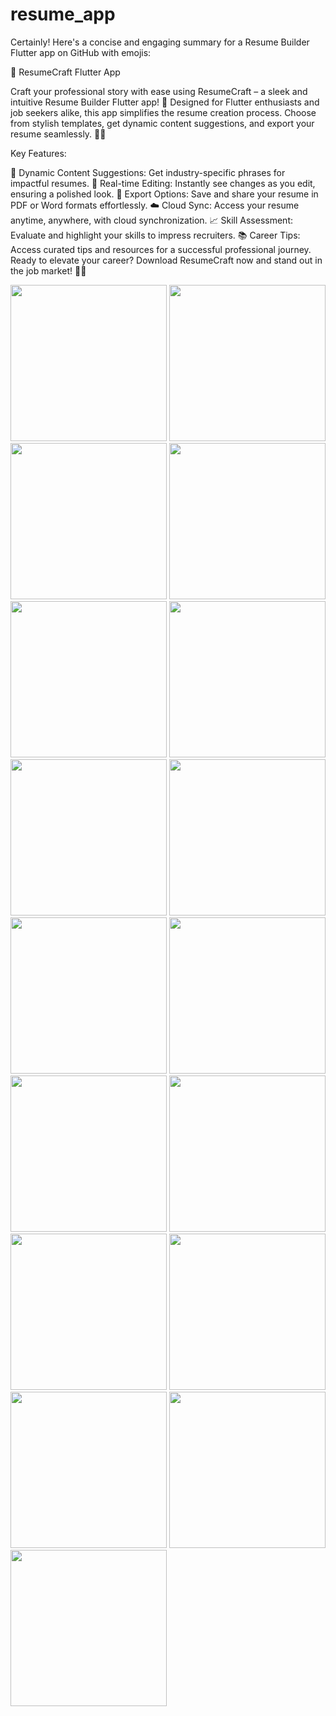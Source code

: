 # resume_app

Certainly! Here's a concise and engaging summary for a Resume Builder Flutter app on GitHub with emojis:

🚀 ResumeCraft Flutter App

Craft your professional story with ease using ResumeCraft – a sleek and intuitive Resume Builder Flutter app! 🌟 Designed for Flutter enthusiasts and job seekers alike, this app simplifies the resume creation process. Choose from stylish templates, get dynamic content suggestions, and export your resume seamlessly. 📄✨

Key Features:

🧠 Dynamic Content Suggestions: Get industry-specific phrases for impactful resumes.
🚀 Real-time Editing: Instantly see changes as you edit, ensuring a polished look.
💼 Export Options: Save and share your resume in PDF or Word formats effortlessly.
☁️ Cloud Sync: Access your resume anytime, anywhere, with cloud synchronization.
📈 Skill Assessment: Evaluate and highlight your skills to impress recruiters.
📚 Career Tips: Access curated tips and resources for a successful professional journey.
Ready to elevate your career? Download ResumeCraft now and stand out in the job market! 🚀🌐



<img src = "https://github.com/BhargavsinhBarad/resume_app/assets/118417960/ba056a9b-0ff8-47c8-8bbd-282fb10ba119" width = "250px">
<img src = "https://github.com/BhargavsinhBarad/resume_app/assets/118417960/f29e33ab-c300-43f7-ac51-e6235df2a421" width = "250px">
<img src = "https://github.com/BhargavsinhBarad/resume_app/assets/118417960/21d18c26-5b9f-4af3-876a-b999f9a47d11" width = "250px">
<img src = "https://github.com/BhargavsinhBarad/resume_app/assets/118417960/4cf7ddf4-ee27-44ad-a5d6-7f51ce0e7684" width = "250px">
<img src = "https://github.com/BhargavsinhBarad/resume_app/assets/118417960/62cbfaba-a5d7-439d-bb2b-63a683971c28" width = "250px">
<img src = "https://github.com/BhargavsinhBarad/resume_app/assets/118417960/d468e69e-14be-470d-b5a4-d4f8a4b78f53" width = "250px">
<img src = "https://github.com/BhargavsinhBarad/resume_app/assets/118417960/1b36c8af-4d17-49c3-888a-d2c8ca039942" width = "250px">
<img src = "https://github.com/BhargavsinhBarad/resume_app/assets/118417960/cf7e52ea-3a67-4189-ba65-0645fcfc67fc" width = "250px">
<img src = "https://github.com/BhargavsinhBarad/resume_app/assets/118417960/9b8cbbc5-69ba-4c31-a4a7-bdb53fd3c8b4" width = "250px">
<img src = "https://github.com/BhargavsinhBarad/resume_app/assets/118417960/b3b74b25-9885-4dcf-922b-8e3187f6365b" width = "250px">
<img src = "https://github.com/BhargavsinhBarad/resume_app/assets/118417960/ce42063a-02de-46ed-ba43-274ae314c840" width = "250px">
<img src = "https://github.com/BhargavsinhBarad/resume_app/assets/118417960/f198d631-6e6e-463b-826a-4658d04216fe" width = "250px">
<img src = "https://github.com/BhargavsinhBarad/resume_app/assets/118417960/7b527adb-76c9-4047-8caa-4ba66735c57c" width = "250px">
<img src = "https://github.com/BhargavsinhBarad/resume_app/assets/118417960/a9884055-c9ea-44b9-9838-cf0c3dbcb014" width = "250px">
<img src = "https://github.com/BhargavsinhBarad/resume_app/assets/118417960/ab0768f3-3c15-4e89-b365-d6aa16eea7f8" width = "250px">
<img src = "https://github.com/BhargavsinhBarad/resume_app/assets/118417960/ce75a4fd-faeb-4bfc-80a2-545adaaa7a1b" width = "250px">
<img src = "https://github.com/BhargavsinhBarad/resume_app/assets/118417960/51fb3fec-1f04-45ef-afa9-1bae76ab67a6" width = "250px">
